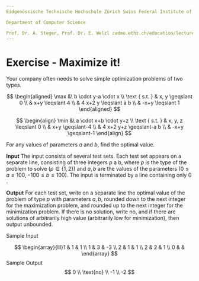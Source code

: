 ```yaml
---
Eidgenössische Technische Hochschule Zürich Swiss Federal Institute of Technology Zurich Algorithms Lab HS22

Department of Computer Science

Prof. Dr. A. Steger, Prof. Dr. E. Welzl cadmo.ethz.ch/education/lectures/HS22/algolab
---
```


# Exercise - Maximize it!

Your company often needs to solve simple optimization problems of two types.

$$
\begin{aligned}
\max &\ b \cdot y-a \cdot x \\
\text { s.t. } & x, y \geqslant 0 \\
& x+y \leqslant 4 \\
& 4 x+2 y \leqslant a b \\
& -x+y \leqslant 1
\end{aligned}
$$

$$
\begin{align}
\min &\ a \cdot x+b \cdot y+z \\
\text { s.t. } & x, y, z \leqslant 0 \\
& x+y \geqslant-4 \\
& 4 x+2 y+z \geqslant-a b \\
& -x+y \geqslant-1
\end{align}
$$

For any values of parameters $a$ and $b$, find the optimal value.

**Input** The input consists of several test sets. Each test set appears on a separate line, consisting of three integers $p$ a b, where $p$ is the type of the problem to solve $(p \in\{1,2\})$ and $a, b$ are the values of the parameters $(0 \leqslant a \leqslant 100,-100 \leqslant b \leqslant 100)$. The input is terminated by a line containing only 0 .

**Output** For each test set, write on a separate line the optimal value of the problem of type $p$ with parameters $a, b$, rounded down to the next integer for the maximization problem, and rounded up to the next integer for the minimization problem. If there is no solution, write no, and if there are solutions of arbitrarily high value (arbitrarily low for minimization), then output unbounded.

Sample Input

$$
\begin{array}{lll}1 & 1 & 1 \\ 1 & 3 & -3 \\ 2 & 1 & 1 \\ 2 & 2 & 1 \\ 0 & & \end{array}
$$
Sample Output
$$
0 \\
\text{no} \\
-1 \\
-2
$$


